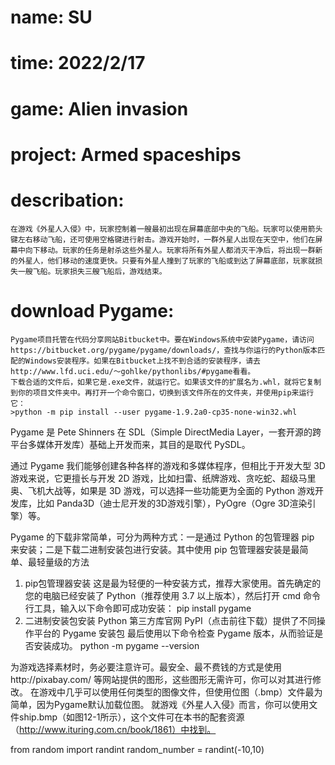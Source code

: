 # name: SU
# time: 2022/2/17
# game: Alien invasion
# project: Armed spaceships
# describation:
    在游戏《外星人入侵》中，玩家控制着一艘最初出现在屏幕底部中央的飞船。玩家可以使用箭头键左右移动飞船，还可使用空格键进行射击。游戏开始时，一群外星人出现在天空中，他们在屏幕中向下移动。玩家的任务是射杀这些外星人。玩家将所有外星人都消灭干净后，将出现一群新的外星人，他们移动的速度更快。只要有外星人撞到了玩家的飞船或到达了屏幕底部，玩家就损失一艘飞船。玩家损失三艘飞船后，游戏结束。
# download Pygame:
    Pygame项目托管在代码分享网站Bitbucket中。要在Windows系统中安装Pygame，请访问https://bitbucket.org/pygame/pygame/downloads/，查找与你运行的Python版本匹配的Windows安装程序。如果在Bitbucket上找不到合适的安装程序，请去http://www.lfd.uci.edu/～gohlke/pythonlibs/#pygame看看。
    下载合适的文件后，如果它是.exe文件，就运行它。如果该文件的扩展名为.whl，就将它复制到你的项目文件夹中。再打开一个命令窗口，切换到该文件所在的文件夹，并使用pip来运行它：
    >python -m pip install --user pygame-1.9.2a0-cp35-none-win32.whl

Pygame 是 Pete Shinners 在 SDL（Simple DirectMedia Layer，一套开源的跨平台多媒体开发库）基础上开发而来，其目的是取代 PySDL。

通过 Pygame 我们能够创建各种各样的游戏和多媒体程序，但相比于开发大型 3D 游戏来说，它更擅长与开发 2D 游戏，比如扫雷、纸牌游戏、贪吃蛇、超级马里奥、飞机大战等，如果是 3D 游戏，可以选择一些功能更为全面的 Python 游戏开发库，比如 Panda3D（迪士尼开发的3D游戏引擎），PyOgre（Ogre 3D渲染引擎）等。

Pygame 的下载非常简单，可分为两种方式：一是通过 Python 的包管理器 pip 来安装；二是下载二进制安装包进行安装。其中使用 pip 包管理器安装是最简单、最轻量级的方法
1) pip包管理器安装
这是最为轻便的一种安装方式，推荐大家使用。首先确定的您的电脑已经安装了 Python（推荐使用 3.7 以上版本），然后打开 cmd 命令行工具，输入以下命令即可成功安装：
            pip install pygame
2) 二进制安装包安装
Python 第三方库官网 PyPI（点击前往下载）提供了不同操作平台的 Pygame 安装包
最后使用以下命令检查 Pygame 版本，从而验证是否安装成功。
python -m pygame --version

为游戏选择素材时，务必要注意许可。最安全、最不费钱的方式是使用http://pixabay.com/ 等网站提供的图形，这些图形无需许可，你可以对其进行修改。
在游戏中几乎可以使用任何类型的图像文件，但使用位图（.bmp）文件最为简单，因为Pygame默认加载位图。
就游戏《外星人入侵》而言，你可以使用文件ship.bmp（如图12-1所示），这个文件可在本书的配套资源（http://www.ituring.com.cn/book/1861）中找到。

<!-- 生成随机数 -->
from random import randint
random_number = randint(-10,10)
